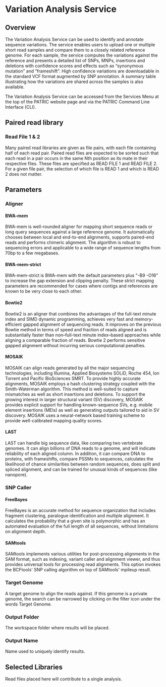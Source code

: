 # Variation Analysis Service

## Overview
The Variation Analysis Service can be used to identify and annotate sequence variations. The service enables users to upload one or multiple short read samples and compare them to a closely related reference genome. For each sample, the service computes the variations against the reference and presents a detailed list of SNPs, MNPs, insertions and deletions with confidence scores and effects such as “synonymous mutation” and “frameshift”. High confidence variations are downloadable in the standard VCF format augmented by SNP annotation. A summary table illustrating how the variations are shared across the samples is also available.

The Variation Analysis Service can be accessed from the Services Menu at the top of the PATRIC website page and via the PATRIC Command Line Interface (CLI).

## Paired read library

### Read File 1 & 2
Many paired read libraries are given as file pairs,
with each file containing half of each read pair. Paired read files are
expected to be sorted such that each read in a pair occurs in the same
Nth position as its mate in their respective files. These files are
specified as READ FILE 1 and READ FILE 2. For a given file pair, the
selection of which file is READ 1 and which is READ 2 does not matter.

## Parameters

### Aligner

#### BWA-mem
BWA-mem is well-rounded aligner for mapping short sequence reads or long
query sequences against a large reference genome. It automatically
chooses between local and end-to-end alignments, supports paired-end
reads and performs chimeric alignment. The algorithm is robust to
sequencing errors and applicable to a wide range of sequence lengths
from 70bp to a few megabases.

#### BWA-mem-strict
BWA-mem-strict is BWA-mem with the default parameters plus "-B9 -O16" to
increase the gap extension and clipping penalty. These strict mapping
parameters are recommended for cases where contigs and references are
known to be very close to each other.

#### Bowtie2
Bowtie2 is an aligner that combines the advantages of the full-text
minute index and SIMD dynamic programming, achieves very fast and
memory-efficient gapped alignment of sequencing reads. It improves on
the previous Bowtie method in terms of speed and fraction of reads
aligned and is substantially faster than non–full-text minute
index–based approaches while aligning a comparable fraction of reads.
Bowtie 2 performs sensitive gapped alignment without incurring serious
computational penalties.

#### MOSAIK
MOSAIK can align reads generated by all the major sequencing
technologies, including Illumina, Applied Biosystems SOLiD, Roche 454,
Ion Torrent and Pacific BioSciences SMRT. To provide highly accurate
alignments, MOSAIK employs a hash clustering strategy coupled with the
Smith-Waterman algorithm. This method is well-suited to capture
mismatches as well as short insertions and deletions. To support the
growing interest in larger structural variant (SV) discovery, MOSAIK
provides explicit support for handling known-sequence SVs, e.g. mobile
element insertions (MEIs) as well as generating outputs tailored to aid
in SV discovery. MOSAIK uses a neural-network based training scheme to
provide well-calibrated mapping quality scores.

#### LAST
LAST can handle big sequence data, like comparing two vertebrate
genomes. It can align billions of DNA reads to a genome, and will
indicate reliability of each aligned column. In addition, it can compare
DNA to proteins, with frameshifts, compare PSSMs to sequences,
calculates the likelihood of chance similarities between random
sequences, does split and spliced alignment, and can be trained for
unusual kinds of sequences (like nanopore).

### SNP Caller

#### FreeBayes
FreeBayes is an accurate method for sequence organization that includes
fragment clustering, paralogue identification and multiple alignment. It
calculates the probability that a given site is polymorphic and has an
automated evaluation of the full length of all sequences, without
limitations on alignment depth.

#### SAMtools
SAMtools implements various utilities for post-processing alignments in
the SAM format, such as indexing, variant caller and alignment viewer,
and thus provides universal tools for processing read alignments. This
option invokes the BCFtools' SNP calling algorithm on top of SAMtools'
mpileup result.

### Target Genome
A target genome to align the reads against. If this genome is a private
genome, the search can be narrowed by clicking on the filter icon under
the words Target Genome.

### Output Folder
The workspace folder where results will be placed.

### Output Name
Name used to uniquely identify results.

## Selected Libraries
Read files placed here will contribute to a single analysis.
